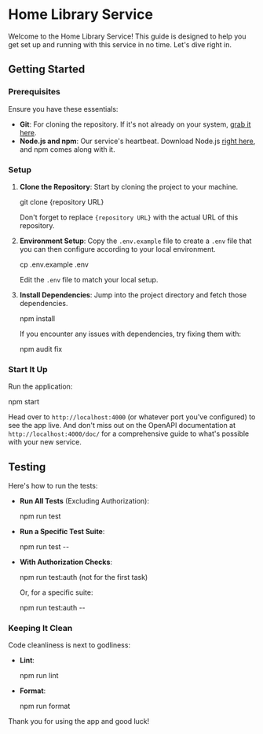 
# Home Library Service

Welcome to the Home Library Service! This guide is designed to help you get set up and running with this service in no time. Let's dive right in.

## Getting Started

### Prerequisites

Ensure you have these essentials:
- **Git**: For cloning the repository. If it's not already on your system, [grab it here](https://git-scm.com/downloads).
- **Node.js and npm**: Our service's heartbeat. Download Node.js [right here](https://nodejs.org/en/download/), and npm comes along with it.

### Setup

1. **Clone the Repository**: Start by cloning the project to your machine.

    git clone {repository URL}

    Don't forget to replace `{repository URL}` with the actual URL of this repository.

2. **Environment Setup**: Copy the `.env.example` file to create a `.env` file that you can then configure according to your local environment.
 
    cp .env.example .env

    Edit the `.env` file to match your local setup.

3. **Install Dependencies**: Jump into the project directory and fetch those dependencies.

    npm install

    If you encounter any issues with dependencies, try fixing them with:

    npm audit fix


### Start It Up

Run the application:

npm start

Head over to `http://localhost:4000` (or whatever port you've configured) to see the app live. 
And don't miss out on the OpenAPI documentation at `http://localhost:4000/doc/` for a comprehensive guide to what's possible with your new service.

## Testing

Here's how to run the tests:

- **Run All Tests** (Excluding Authorization):
 
    npm run test

- **Run a Specific Test Suite**:

    npm run test -- <path to suite>

- **With Authorization Checks**:

    npm run test:auth (not for the first task)
 
    Or, for a specific suite:

    npm run test:auth -- <path to suite>
 

### Keeping It Clean

Code cleanliness is next to godliness:
- **Lint**:

    npm run lint

- **Format**:

    npm run format

Thank you for using the app and good luck!
